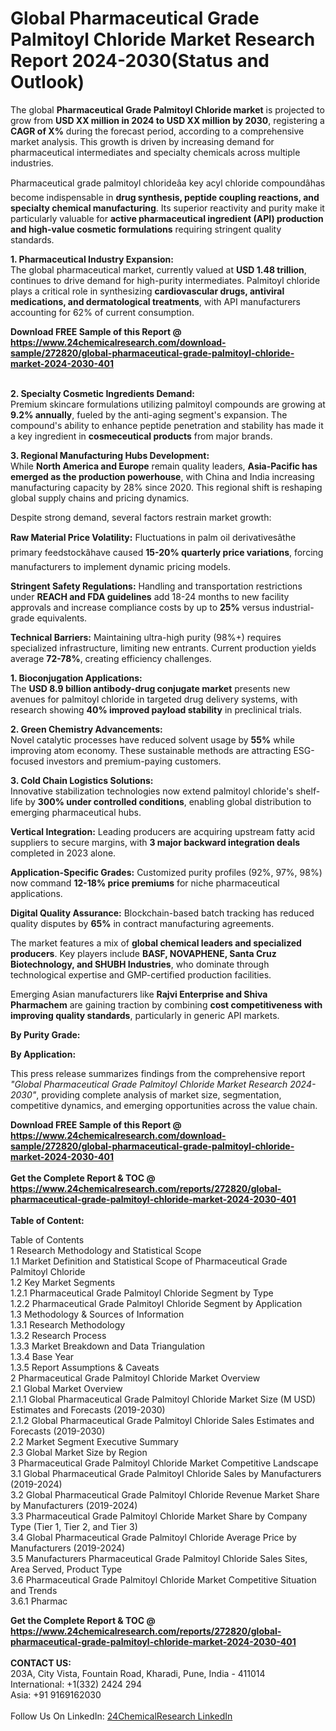<h1>Global Pharmaceutical Grade Palmitoyl Chloride Market Research Report 2024-2030(Status and Outlook)</h1><p>The global <strong>Pharmaceutical Grade Palmitoyl Chloride market</strong> is projected to grow from <strong>USD XX million in 2024 to USD XX million by 2030</strong>, registering a <strong>CAGR of X%</strong> during the forecast period, according to a comprehensive market analysis. This growth is driven by increasing demand for pharmaceutical intermediates and specialty chemicals across multiple industries.</p><p>Pharmaceutical grade palmitoyl chlorideâa key acyl chloride compoundâhas become indispensable in <strong>drug synthesis, peptide coupling reactions, and specialty chemical manufacturing</strong>. Its superior reactivity and purity make it particularly valuable for <strong>active pharmaceutical ingredient (API) production and high-value cosmetic formulations</strong> requiring stringent quality standards.</p><p><strong>1. Pharmaceutical Industry Expansion:</strong><br>
The global pharmaceutical market, currently valued at <strong>USD 1.48 trillion</strong>, continues to drive demand for high-purity intermediates. Palmitoyl chloride plays a critical role in synthesizing <strong>cardiovascular drugs, antiviral medications, and dermatological treatments</strong>, with API manufacturers accounting for 62% of current consumption.</p><div><b>Download FREE Sample of this Report @ 
            <a href="https://www.24chemicalresearch.com/download-sample/272820/global-pharmaceutical-grade-palmitoyl-chloride-market-2024-2030-401">
            https://www.24chemicalresearch.com/download-sample/272820/global-pharmaceutical-grade-palmitoyl-chloride-market-2024-2030-401</a></b></div><br><p><strong>2. Specialty Cosmetic Ingredients Demand:</strong><br>
Premium skincare formulations utilizing palmitoyl compounds are growing at <strong>9.2% annually</strong>, fueled by the anti-aging segment's expansion. The compound's ability to enhance peptide penetration and stability has made it a key ingredient in <strong>cosmeceutical products</strong> from major brands.</p><p><strong>3. Regional Manufacturing Hubs Development:</strong><br>
While <strong>North America and Europe</strong> remain quality leaders, <strong>Asia-Pacific has emerged as the production powerhouse</strong>, with China and India increasing manufacturing capacity by 28% since 2020. This regional shift is reshaping global supply chains and pricing dynamics.</p><p>Despite strong demand, several factors restrain market growth:</p><p><strong>Raw Material Price Volatility:</strong> Fluctuations in palm oil derivativesâthe primary feedstockâhave caused <strong>15-20% quarterly price variations</strong>, forcing manufacturers to implement dynamic pricing models.</p><p><strong>Stringent Safety Regulations:</strong> Handling and transportation restrictions under <strong>REACH and FDA guidelines</strong> add 18-24 months to new facility approvals and increase compliance costs by up to <strong>25%</strong> versus industrial-grade equivalents.</p><p><strong>Technical Barriers:</strong> Maintaining ultra-high purity (98%+) requires specialized infrastructure, limiting new entrants. Current production yields average <strong>72-78%</strong>, creating efficiency challenges.</p><p><strong>1. Bioconjugation Applications:</strong><br>
The <strong>USD 8.9 billion antibody-drug conjugate market</strong> presents new avenues for palmitoyl chloride in targeted drug delivery systems, with research showing <strong>40% improved payload stability</strong> in preclinical trials.</p><p><strong>2. Green Chemistry Advancements:</strong><br>
Novel catalytic processes have reduced solvent usage by <strong>55%</strong> while improving atom economy. These sustainable methods are attracting ESG-focused investors and premium-paying customers.</p><p><strong>3. Cold Chain Logistics Solutions:</strong><br>
Innovative stabilization technologies now extend palmitoyl chloride's shelf-life by <strong>300% under controlled conditions</strong>, enabling global distribution to emerging pharmaceutical hubs.</p><p><strong>Vertical Integration:</strong> Leading producers are acquiring upstream fatty acid suppliers to secure margins, with <strong>3 major backward integration deals</strong> completed in 2023 alone.</p><p><strong>Application-Specific Grades:</strong> Customized purity profiles (92%, 97%, 98%) now command <strong>12-18% price premiums</strong> for niche pharmaceutical applications.</p><p><strong>Digital Quality Assurance:</strong> Blockchain-based batch tracking has reduced quality disputes by <strong>65%</strong> in contract manufacturing agreements.</p><p>The market features a mix of <strong>global chemical leaders and specialized producers</strong>. Key players include <strong>BASF, NOVAPHENE, Santa Cruz Biotechnology, and SHUBH Industries</strong>, who dominate through technological expertise and GMP-certified production facilities.</p><p>Emerging Asian manufacturers like <strong>Rajvi Enterprise and Shiva Pharmachem</strong> are gaining traction by combining <strong>cost competitiveness with improving quality standards</strong>, particularly in generic API markets.</p><p><strong>By Purity Grade:</strong></p><p><strong>By Application:</strong></p><p>This press release summarizes findings from the comprehensive report <em>"Global Pharmaceutical Grade Palmitoyl Chloride Market Research 2024-2030"</em>, providing complete analysis of market size, segmentation, competitive dynamics, and emerging opportunities across the value chain.</p><div><b>Download FREE Sample of this Report @ 
            <a href="https://www.24chemicalresearch.com/download-sample/272820/global-pharmaceutical-grade-palmitoyl-chloride-market-2024-2030-401">
            https://www.24chemicalresearch.com/download-sample/272820/global-pharmaceutical-grade-palmitoyl-chloride-market-2024-2030-401</a></b></div><br><div><b>Get the Complete Report & TOC @ 
            <a href="https://www.24chemicalresearch.com/reports/272820/global-pharmaceutical-grade-palmitoyl-chloride-market-2024-2030-401">
            https://www.24chemicalresearch.com/reports/272820/global-pharmaceutical-grade-palmitoyl-chloride-market-2024-2030-401</a></b></div><br>
            <b>Table of Content:</b><p>Table of Contents<br />
1 Research Methodology and Statistical Scope<br />
1.1 Market Definition and Statistical Scope of Pharmaceutical Grade Palmitoyl Chloride<br />
1.2 Key Market Segments<br />
1.2.1 Pharmaceutical Grade Palmitoyl Chloride Segment by Type<br />
1.2.2 Pharmaceutical Grade Palmitoyl Chloride Segment by Application<br />
1.3 Methodology & Sources of Information<br />
1.3.1 Research Methodology<br />
1.3.2 Research Process<br />
1.3.3 Market Breakdown and Data Triangulation<br />
1.3.4 Base Year<br />
1.3.5 Report Assumptions & Caveats<br />
2 Pharmaceutical Grade Palmitoyl Chloride Market Overview<br />
2.1 Global Market Overview<br />
2.1.1 Global Pharmaceutical Grade Palmitoyl Chloride Market Size (M USD) Estimates and Forecasts (2019-2030)<br />
2.1.2 Global Pharmaceutical Grade Palmitoyl Chloride Sales Estimates and Forecasts (2019-2030)<br />
2.2 Market Segment Executive Summary<br />
2.3 Global Market Size by Region<br />
3 Pharmaceutical Grade Palmitoyl Chloride Market Competitive Landscape<br />
3.1 Global Pharmaceutical Grade Palmitoyl Chloride Sales by Manufacturers (2019-2024)<br />
3.2 Global Pharmaceutical Grade Palmitoyl Chloride Revenue Market Share by Manufacturers (2019-2024)<br />
3.3 Pharmaceutical Grade Palmitoyl Chloride Market Share by Company Type (Tier 1, Tier 2, and Tier 3)<br />
3.4 Global Pharmaceutical Grade Palmitoyl Chloride Average Price by Manufacturers (2019-2024)<br />
3.5 Manufacturers Pharmaceutical Grade Palmitoyl Chloride Sales Sites, Area Served, Product Type<br />
3.6 Pharmaceutical Grade Palmitoyl Chloride Market Competitive Situation and Trends<br />
3.6.1 Pharmac</p><div><b>Get the Complete Report & TOC @ 
            <a href="https://www.24chemicalresearch.com/reports/272820/global-pharmaceutical-grade-palmitoyl-chloride-market-2024-2030-401">
            https://www.24chemicalresearch.com/reports/272820/global-pharmaceutical-grade-palmitoyl-chloride-market-2024-2030-401</a></b></div><br><b>CONTACT US:</b><br>
            203A, City Vista, Fountain Road, Kharadi, Pune, India - 411014<br>
            International: +1(332) 2424 294<br>
            Asia: +91 9169162030 <br><br>
            Follow Us On LinkedIn: <a href="https://www.linkedin.com/company/24chemicalresearch/">24ChemicalResearch LinkedIn</a>